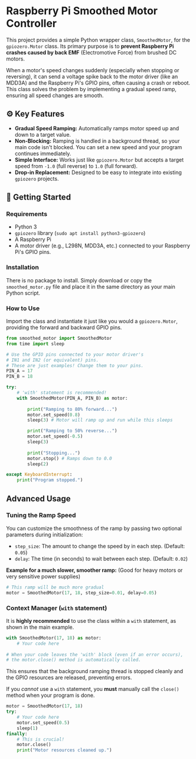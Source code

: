 # Raspberry Pi Smoothed Motor Controller

This project provides a simple Python wrapper class, `SmoothedMotor`, for the `gpiozero.Motor` class. Its primary purpose is to **prevent Raspberry Pi crashes caused by back EMF** (Electromotive Force) from brushed DC motors.

When a motor's speed changes suddenly (especially when stopping or reversing), it can send a voltage spike back to the motor driver (like an MDD3A) and the Raspberry Pi's GPIO pins, often causing a crash or reboot. This class solves the problem by implementing a gradual speed ramp, ensuring all speed changes are smooth.

## ⚙️ Key Features

  * **Gradual Speed Ramping:** Automatically ramps motor speed up and down to a target value.
  * **Non-Blocking:** Ramping is handled in a background thread, so your main code isn't blocked. You can set a new speed and your program continues immediately.
  * **Simple Interface:** Works just like `gpiozero.Motor` but accepts a target speed from `-1.0` (full reverse) to `1.0` (full forward).
  * **Drop-in Replacement:** Designed to be easy to integrate into existing `gpiozero` projects.

## 🏁 Getting Started

### Requirements

  * Python 3
  * `gpiozero` library (`sudo apt install python3-gpiozero`)
  * A Raspberry Pi
  * A motor driver (e.g., L298N, MDD3A, etc.) connected to your Raspberry Pi's GPIO pins.

### Installation

There is no package to install. Simply download or copy the `smoothed_motor.py` file and place it in the same directory as your main Python script.

### How to Use

Import the class and instantiate it just like you would a `gpiozero.Motor`, providing the forward and backward GPIO pins.

```python
from smoothed_motor import SmoothedMotor
from time import sleep

# Use the GPIO pins connected to your motor driver's
# IN1 and IN2 (or equivalent) pins.
# These are just examples! Change them to your pins.
PIN_A = 17
PIN_B = 18

try:
    # 'with' statement is recommended!
    with SmoothedMotor(PIN_A, PIN_B) as motor:
        
        print("Ramping to 80% forward...")
        motor.set_speed(0.8)
        sleep(3) # Motor will ramp up and run while this sleeps

        print("Ramping to 50% reverse...")
        motor.set_speed(-0.5)
        sleep(3)
        
        print("Stopping...")
        motor.stop() # Ramps down to 0.0
        sleep(2)

except KeyboardInterrupt:
    print("Program stopped.")

```

## Advanced Usage

### Tuning the Ramp Speed

You can customize the smoothness of the ramp by passing two optional parameters during initialization:

  * `step_size`: The amount to change the speed by in each step. (Default: `0.05`)
  * `delay`: The time (in seconds) to wait between each step. (Default: `0.02`)

**Example for a much slower, smoother ramp:**
(Good for heavy motors or very sensitive power supplies)

```python
# This ramp will be much more gradual
motor = SmoothedMotor(17, 18, step_size=0.01, delay=0.05)
```

### Context Manager (`with` statement)

It is **highly recommended** to use the class within a `with` statement, as shown in the main example.

```python
with SmoothedMotor(17, 18) as motor:
    # Your code here
    
# When your code leaves the 'with' block (even if an error occurs),
# the motor.close() method is automatically called.
```

This ensures that the background ramping thread is stopped cleanly and the GPIO resources are released, preventing errors.

If you *cannot* use a `with` statement, you **must** manually call the `close()` method when your program is done.

```python
motor = SmoothedMotor(17, 18)
try:
    # Your code here
    motor.set_speed(0.5)
    sleep(1)
finally:
    # This is crucial!
    motor.close()
    print("Motor resources cleaned up.")
```